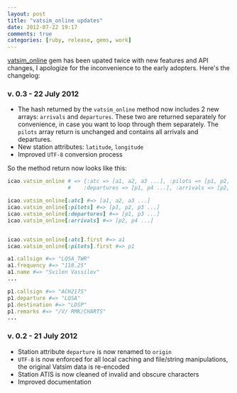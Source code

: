 ```yaml
---
layout: post
title: "vatsim_online updates"
date: 2012-07-22 19:17
comments: true
categories: [ruby, release, gems, work]
---
```


[vatsim_online](https://rubygems.org/gems/vatsim_online) gem has been upated
twice with new features and API changes, I apologize for the inconvenience to
the early adopters. Here's the changelog:

### v. 0.3 - 22 July 2012

* The hash returned by the `vatsim_online` method now includes 2 new arrays:
`arrivals` and `departures`. These two are returned separately for convenience,
in case you want to loop through them separately. The `pilots` array return is
unchanged and contains all arrivals and departures.
* New station attributes: `latitude`, `longitude`
* Improved `UTF-8` conversion process

So the method return now looks like this:

```ruby
icao.vatsim_online # => {:atc => [a1, a2, a3 ...], :pilots => [p1, p2, p3, p4 ...],
                   #    :departures => [p1, p4 ...], :arrivals => [p2, p3...]}

icao.vatsim_online[:atc] #=> [a1, a2, a3 ...]
icao.vatsim_online[:pilots] #=> [p1, p2, p3 ...]
icao.vatsim_online[:departures] #=> [p1, p3 ...]
icao.vatsim_online[:arrivals] #=> [p2, p4 ...]


icao.vatsim_online[:atc].first #=> a1
icao.vatsim_online[:pilots].first #=> p1

a1.callsign #=> "LQSA_TWR"
a1.frequency #=> "118.25"
a1.name #=> "Svilen Vassilev"
...

p1.callsign #=> "ACH217S"
p1.departure #=> "LQSA"
p1.destination #=> "LDSP"
p1.remarks #=> "/V/ RMK/CHARTS"
...
```

### v. 0.2 - 21 July 2012

* Station attribute `departure` is now renamed to `origin`
* `UTF-8` is now enforced for all local caching and file/string manipulations, the
original Vatsim data is re-encoded
* Station ATIS is now cleaned of invalid and obscure characters
* Improved documentation
